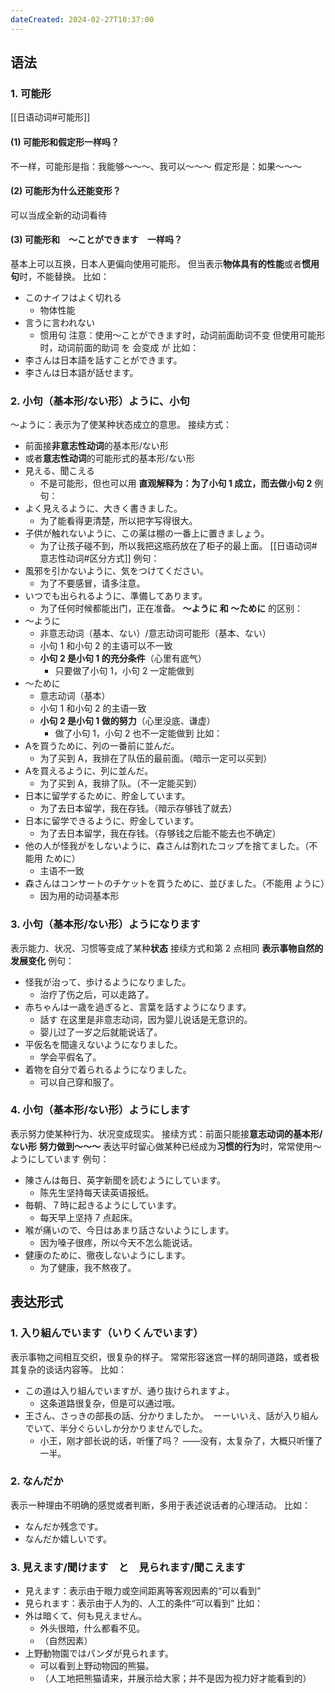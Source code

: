 ```yaml
---
dateCreated: 2024-02-27T10:37:00
---
```

## 语法
### 1. 可能形
[[日语动词#可能形]]
#### (1) 可能形和假定形一样吗？
不一样，可能形是指：我能够～～～、我可以～～～
假定形是：如果～～～
#### (2) 可能形为什么还能变形？
可以当成全新的动词看待
#### (3) 可能形和　〜ことができます　一样吗？
基本上可以互换，日本人更偏向使用可能形。
但当表示**物体具有的性能**或者**惯用句**时，不能替换。
比如：
- このナイフはよく切れる
	- 物体性能
- 言うに言われない
	- 惯用句
注意：使用〜ことができます时，动词前面助词不变
但使用可能形时，动词前面的助词 を 会变成 が
比如：
- 李さんは日本語を話すことができます。
- 李さんは日本語が話せます。
### 2. 小句（基本形/ない形）ように、小句
～ように：表示为了使某种状态成立的意思。
接续方式：
- 前面接**非意志性动词**的基本形/ない形
- 或者**意志性动词**的可能形式的基本形/ない形
- 見える、聞こえる
	- 不是可能形，但也可以用
**直观解释为：为了小句 1 成立，而去做小句 2**
例句：
- よく見えるように、大きく書きました。
	- 为了能看得更清楚，所以把字写得很大。
- 子供が触れないように、この薬は棚の一番上に置きましょう。
	- 为了让孩子碰不到，所以我把这瓶药放在了柜子的最上面。
[[日语动词#意志性动词#区分方式]]
例句：
- 風邪を引かないように、気をつけてください。
	- 为了不要感冒，请多注意。
- いつでも出られるように、準備してあります。
	- 为了任何时候都能出门，正在准备。
**〜ように 和 〜ために** 的区别：
- 〜ように
	- 非意志动词（基本、ない）/意志动词可能形（基本、ない）
	- 小句 1 和小句 2 的主语可以不一致
	- **小句 2 是小句 1 的充分条件**（心里有底气）
		- 只要做了小句 1，小句 2 一定能做到
- 〜ために
	- 意志动词（基本）
	- 小句 1 和小句 2 的主语一致
	- **小句 2 是小句 1 做的努力**（心里没底、谦虚）
		- 做了小句 1，小句 2 也不一定能做到
比如：
- Aを買うために、列の一番前に並んだ。
	- 为了买到 A，我排在了队伍的最前面。（暗示一定可以买到）
- Aを買えるように、列に並んだ。
	- 为了买到 A，我排了队。（不一定能买到）
- 日本に留学するために、貯金しています。
	- 为了去日本留学，我在存钱。（暗示存够钱了就去）
- 日本に留学できるように、貯金しています。
	- 为了去日本留学，我在存钱。（存够钱之后能不能去也不确定）
- 他の人が怪我がをしないように、森さんは割れたコップを捨てました。（不能用 ために）
	- 主语不一致
- 森さんはコンサートのチケットを買うために、並びました。（不能用 ように）
	- 因为用的动词基本形
### 3. 小句（基本形/ない形）ようになります
表示能力、状况、习惯等变成了某种**状态**
接续方式和第 2 点相同
**表示事物自然的发展变化**
例句：
- 怪我が治って、歩けるようになりました。
	- 治疗了伤之后，可以走路了。
- 赤ちゃんは一歳を過ぎると、言葉を話すようになります。
	- 話す 在这里是非意志动词，因为婴儿说话是无意识的。
	- 婴儿过了一岁之后就能说话了。
- 平仮名を間違えないようになりました。
	- 学会平假名了。
- 着物を自分で着られるようになりました。
	- 可以自己穿和服了。
### 4. 小句（基本形/ない形）ようにします
表示努力使某种行为、状况变成现实。
接续方式：前面只能接**意志动词的基本形/ない形**
**努力做到～～～**
表达平时留心做某种已经成为**习惯的行为**时，常常使用〜ようにしています
例句：
- 陳さんは毎日、英字新聞を読むようにしています。
	- 陈先生坚持每天读英语报纸。
- 毎朝、７時に起きるようにしています。
	- 每天早上坚持 7 点起床。
- 喉が痛いので、今日はあまり話さないようにします。
	- 因为嗓子很疼，所以今天不怎么能说话。
- 健康のために、徹夜しないようにします。
	- 为了健康，我不熬夜了。
## 表达形式
### 1. 入り組んでいます（いりくんでいます）
表示事物之间相互交织，很复杂的样子。
常常形容迷宫一样的胡同道路，或者极其复杂的谈话内容等。
比如：
- この道は入り組んでいますが、通り抜けられますよ。
	- 这条道路很复杂，但是可以通过哦。
- 王さん、さっきの部長の話、分かりましたか。　ーーいいえ、話が入り組んでいて、半分ぐらいしか分かりませんでした。
	- 小王，刚才部长说的话，听懂了吗？  ——没有，太复杂了，大概只听懂了一半。
### 2. なんだか
表示一种理由不明确的感觉或者判断，多用于表述说话者的心理活动。
比如：
- なんだか残念です。
- なんだか嬉しいです。
### 3. 見えます/聞けます　と　見られます/聞こえます
- 見えます：表示由于眼力或空间距离等客观因素的“可以看到”
- 見られます：表示由于人为的、人工的条件“可以看到”
比如：
- 外は暗くて、何も見えません。
	- 外头很暗，什么都看不见。
	- （自然因素）
- 上野動物園ではパンダが見られます。
	- 可以看到上野动物园的熊猫。
	- （人工地把熊猫请来，并展示给大家；并不是因为视力好才能看到的）